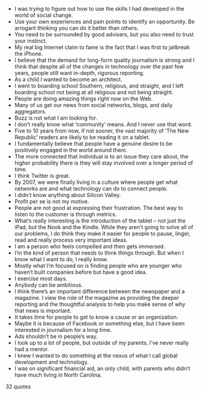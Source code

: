  - I was trying to figure out how to use the skills I had developed in the world of social change.
 - Use your own experiences and pain points to identify an opportunity. Be arrogant thinking you can do it better than others.
 - You need to be surrounded by good advisers, but you also need to trust your instinct.
 - My real big Internet claim to fame is the fact that I was first to jailbreak the iPhone.
 - I believe that the demand for long-form quality journalism is strong and I think that despite all of the changes in technology over the past few years, people still want in-depth, rigorous reporting.
 - As a child I wanted to become an architect.
 - I went to boarding school Southern, religious, and straight, and I left boarding school not being at all religious and not being straight.
 - People are doing amazing things right now on the Web.
 - Many of us get our news from social networks, blogs, and daily aggregators.
 - Buzz is not what I am looking for.
 - I don’t really know what ‘community’ means. And I never use that word.
 - Five to 10 years from now, if not sooner, the vast majority of ‘The New Republic’ readers are likely to be reading it on a tablet.
 - I fundamentally believe that people have a genuine desire to be positively engaged in the world around them.
 - The more connected that individual is to an issue they care about, the higher probability there is they will stay involved over a longer period of time.
 - I think Twitter is great.
 - By 2007, we were finally living in a culture where people get what networks are and what technology can do to connect people.
 - I didn’t know anything about Silicon Valley.
 - Profit per se is not my motive.
 - People are not good at expressing their frustration. The best way to listen to the customer is through metrics.
 - What’s really interesting is the introduction of the tablet – not just the iPad, but the Nook and the Kindle. While they aren’t going to solve all of our problems, I do think they make it easier for people to pause, linger, read and really process very important ideas.
 - I am a person who feels compelled and then gets immersed.
 - I’m the kind of person that needs to think things through. But when I know what I want to do, I really know.
 - Mostly what I’m focused on is finding people who are younger who haven’t built companies before but have a good idea.
 - I exercise most days.
 - Anybody can be ambitious.
 - I think there’s an important difference between the newspaper and a magazine. I view the role of the magazine as providing the deeper reporting and the thoughtful analysis to help you make sense of why that news is important.
 - It takes time for people to get to know a cause or an organization.
 - Maybe it is because of Facebook or something else, but I have been interested in journalism for a long time.
 - Ads shouldn’t be in people’s way.
 - I look up to a lot of people, but outside of my parents, I’ve never really had a mentor.
 - I knew I wanted to do something at the nexus of what I call global development and technology.
 - I was on significant financial aid, an only child, with parents who didn’t have much living in North Carolina.

32 quotes